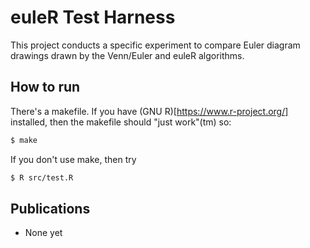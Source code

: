 # euleR Test Harness

This project conducts a specific experiment to compare Euler diagram drawings drawn by the Venn/Euler and euleR algorithms.

## How to run

There's a makefile.  If you have (GNU R)[https://www.r-project.org/] installed, then the makefile should "just work"(tm) so:

```sh
$ make
```

If you don't use make, then try

```sh
$ R src/test.R
```

## Publications

  * None yet

